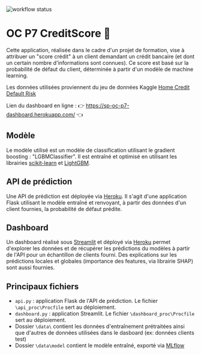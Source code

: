 ![workflow status](https://github.com/sam-planton/OC_P7_CreditScore/actions/workflows/deploy_API&dashboard_workflow.yml/badge.svg)
# OC P7 CreditScore 🏦
Cette application, réalisée dans le cadre d'un projet de formation, vise à attribuer un "score crédit" à un client demandant un crédit bancaire (et dont un certain nombre d'informations sont connues). Ce score est basé sur la probabilité de défaut du client, déterminée à partir d'un modèle de machine learning.

Les données utilisées proviennent du jeu de données Kaggle
[Home Credit Default Risk](https://www.kaggle.com/competitions/home-credit-default-risk/overview)

Lien du dashboard en ligne : 👉 https://sp-oc-p7-dashboard.herokuapp.com/ 👈

## Modèle
Le modèle utilisé est un modèle de classification utilisant le gradient boosting : "LGBMClassifier". Il est entraîné et optimisé en utilisant les librairies [scikit-learn](https://scikit-learn.org/) et [LightGBM](https://lightgbm.readthedocs.io/).

## API de prédiction
Une API de prédiction est déployée via [Heroku](https://www.heroku.com/). Il s'agit d'une application Flask utilisant le modèle entraîné et renvoyant, à partir des données d'un client fournies, la probabilité de défaut prédite.

## Dashboard
Un dashboard réalisé sous [Streamlit](https://streamlit.io/) et déployé via [Heroku](https://www.heroku.com/) permet d'explorer les données et de récupérer les prédictions du modèles à partir de l'API pour un échantillon de clients fourni. Des explications sur les prédictions locales et globales (importance des features, via librairie SHAP) sont aussi fournies.

## Principaux fichiers
- `api.py` : application Flask de l'API de prédiction. Le fichier `\api_proc\Procfile` sert au déploiement.
- `dashboard.py` : application Streamlit. Le fichier `\dashboard_proc\Procfile` sert au déploiement.
- Dossier `\data\` contient les données d'entraînement prétraitées ainsi que d'autres de données utilisées dans le dasboard (ex: données clients test)
- Dossier `\data\model` contient le modèle entraîné, exporté via [MLflow](https://mlflow.org/)
